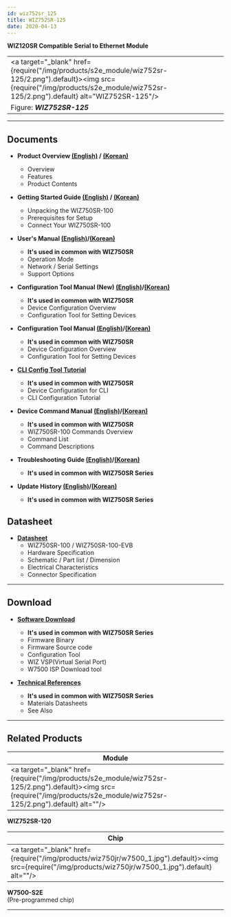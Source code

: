 ```yaml
---
id: wiz752sr_125
title: WIZ752SR-125
date: 2020-04-13
---
```


**WIZ120SR Compatible Serial to Ethernet Module**

|                                                             |
| ----------------------------------------------------------- |
| <a target="_blank" href={require("/img/products/s2e_module/wiz752sr-125/2.png").default}><img src={require("/img/products/s2e_module/wiz752sr-125/2.png").default} alt="WIZ752SR-125"/></a> |
| Figure: ***WIZ752SR-125***                                  |

-----

## Documents

  - **Product Overview [(English)](overview-EN) / [(Korean)](overview-KO)**
      - Overview
      - Features
      - Product Contents



  - **Getting Started Guide [(English)](getting_started_guide-EN) / [(Korean)](getting_started_guide-KO)**
      - Unpacking the WIZ750SR-100
      - Prerequisites for Setup
      - Connect Your WIZ750SR-100



  - **User's Manual [(English)](/Product/S2E-Module/WIZ750SR/users_manual-EN)/[(Korean)](/Product/S2E-Module/WIZ750SR/users_manual-KO)**  
      - **It's used in common with WIZ750SR**
      - Operation Mode
      - Network / Serial Settings
      - Support Options



   - **Configuration Tool Manual (New) [(English)](../../WIZ750SR/configuration_tool_manual_new-EN)/[(Korean)](../../WIZ750SR/configuration_tool_manual_new-KO)**
      - **It's used in common with WIZ750SR**
      - Device Configuration Overview
      - Configuration Tool for Setting Devices



  - **Configuration Tool Manual [(English)](../../WIZ750SR/configuration_tool_manual-EN)/[(Korean)](../../WIZ750SR/configuration_tool_manual-KO)**
      - **It's used in common with WIZ750SR**
      - Device Configuration Overview
      - Configuration Tool for Setting Devices



  - **[CLI Config Tool Tutorial](../../WIZ750SR/CLI_Config_Tool_Tutorial/CLI_Config_Tool_Tutorial)**
      - **It's used in common with WIZ750SR**
      - Device Configuration for CLI
      - CLI Configuration Tutorial



  - **Device Command Manual [(English)](../../WIZ750SR/command_manual-EN)/[(Korean)](../../WIZ750SR/command_manual-KO)**
      - **It's used in common with WIZ750SR**
      - WIZ750SR-100 Commands Overview
      - Command List
      - Command Descriptions



   - **Troubleshooting Guide [(English)](../../WIZ750SR/trouble_shooting-EN)/[(Korean)](../../WIZ750SR/trouble_shooting-KO)**
      - **It's used in common with WIZ750SR Series**



  - **Update History [(English)](../../WIZ750SR/series_update_history-EN)/[(Korean)](../../WIZ750SR/series_update_history-KO)**
      - **It's used in common with WIZ750SR Series**

## Datasheet

  - **[Datasheet](Datasheet)**
      - WIZ750SR-100 / WIZ750SR-100-EVB
      - Hardware Specification
      - Schematic / Part list / Dimension
      - Electrical Characteristics
      - Connector Specification

-----

## Download

  - **[Software Download](../../WIZ750SR/download)**
      - **It's used in common with WIZ750SR Series**
      - Firmware Binary
      - Firmware Source code 
      - Configuration Tool
      - WIZ VSP(Virtual Serial Port)
      - W7500 ISP Download tool



  - **[Technical References](../../WIZ750SR/technical_references)**
      - **It's used in common with WIZ750SR Series**
      - Materials Datasheets
      - See Also
      
-----

## Related Products

| **Module**                                      |
| ----------------------------------------------- |
| <a target="_blank" href={require("/img/products/s2e_module/wiz752sr-125/2.png").default}><img src={require("/img/products/s2e_module/wiz752sr-125/2.png").default} alt=""/></a> |

 **WIZ752SR-120**  

| **Chip**                            |
| ----------------------------------- |
| <a target="_blank" href={require("/img/products/wiz750jr/w7500_1.jpg").default}><img src={require("/img/products/wiz750jr/w7500_1.jpg").default} alt=""/></a> |

 **W7500-S2E**  
(Pre-programmed chip)

-----